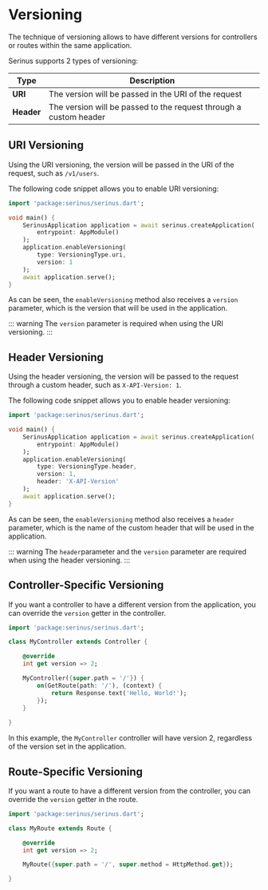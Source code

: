 # Versioning <Badge type="tip" text="^0.2.1" />

The technique of versioning allows to have different versions for controllers or routes within the same application.

Serinus supports 2 types of versioning:

| Type | Description |
| --- | --- |
| **URI** | The version will be passed in the URI of the request |
| **Header** | The version will be passed to the request through a custom header |

## URI Versioning

Using the URI versioning, the version will be passed in the URI of the request, such as `/v1/users`.

The following code snippet allows you to enable URI versioning:

```dart
import 'package:serinus/serinus.dart';

void main() {
    SerinusApplication application = await serinus.createApplication(
        entrypoint: AppModule()
    );
    application.enableVersioning(
        type: VersioningType.uri,
        version: 1
    );
    await application.serve();
}
```

As can be seen, the `enableVersioning` method also receives a `version` parameter, which is the version that will be used in the application.

::: warning
The `version` parameter is required when using the URI versioning.
:::

## Header Versioning

Using the header versioning, the version will be passed to the request through a custom header, such as `X-API-Version: 1`.

The following code snippet allows you to enable header versioning:

```dart
import 'package:serinus/serinus.dart';

void main() {
    SerinusApplication application = await serinus.createApplication(
        entrypoint: AppModule()
    );
    application.enableVersioning(
        type: VersioningType.header,
        version: 1,
        header: 'X-API-Version'
    );
    await application.serve();
}
```

As can be seen, the `enableVersioning` method also receives a `header` parameter, which is the name of the custom header that will be used in the application.

::: warning
The `header`parameter and the `version` parameter are required when using the header versioning.
:::

## Controller-Specific Versioning

If you want a controller to have a different version from the application, you can override the `version` getter in the controller.

```dart
import 'package:serinus/serinus.dart';

class MyController extends Controller {

    @override
    int get version => 2;

    MyController({super.path = '/'}) {
        on(GetRoute(path: '/'), (context) {
            return Response.text('Hello, World!');
        });
    }
    
}
```

In this example, the `MyController` controller will have version 2, regardless of the version set in the application.

## Route-Specific Versioning

If you want a route to have a different version from the controller, you can override the `version` getter in the route.

```dart
import 'package:serinus/serinus.dart';

class MyRoute extends Route {

    @override
    int get version => 2;

    MyRoute({super.path = '/', super.method = HttpMethod.get});

}
```

